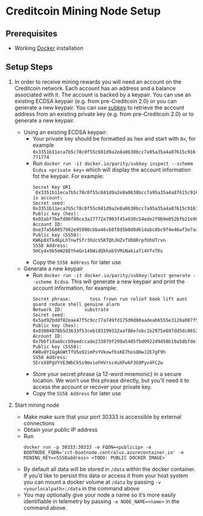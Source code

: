 # Creditcoin Mining Node Setup

## Prerequisites

- Working [Docker](https://www.docker.com) installation

## Setup Steps

1) In order to receive mining rewards you will need an account on the Creditcoin network. Each account has an address and a balance associated with it. The account is backed by a keypair. You can use an existing ECDSA keypair (e.g. from pre-Creditcoin 2.0) or you can generate a new keypair. You can use [subkey](https://docs.substrate.io/v3/tools/subkey/) to retrieve the account address from an existing private key (e.g. from pre-Creditcoin 2.0) or to generate a new keypair.

    - Using an existing ECDSA keypair:
        - Your private key should be formatted as hex and start with `0x`, for example `0x3351b11eca7b5c78c0f55c681d9a2e8a0630bcc7a95a35a4a87615c916771774`
        - Run `docker run -it docker.io/parity/subkey inspect --scheme Ecdsa <private key>` which will display the account information fot the keypair. For example:
            ```
            Secret Key URI `0x3351b11eca7b5c78c0f55c681d9a2e8a0630bcc7a95a35a4a87615c916771774` is account:
            Secret seed:       0x3351b11eca7b5c78c0f55c681d9a2e8a0630bcc7a95a35a4a87615c916771774
            Public key (hex):  0x02abf7befd96f80ce3a27772e7903f45a930c54ede2f0b9e052bfb21e90e0a4b40
            Account ID:        0xe37a568057962e95990cbba46c68f8d5b0d0d614abc8bc9f4e46af3e7aa8880c
            Public key (SS58): KW6p8XTkd6pLhTnwfSfr3hUcVSKTQhJHZxTVD8RrpfUhUTrvn
            SS58 Address:      5HCy4x9b5mW28EYheGn14bWidQkhab5VMiNakia7i4VfxTKs 
            ```
        - Copy the `SS58 Address` for later use
    - Generate a new keypair
        - Run `docker run -it docker.io/parity/subkey:latest generate --scheme Ecdsa`. This will generate a new keypair and print the account information, for example:
            ```
            Secret phrase:       toss frown run relief book lift aunt guard reduce shell genuine alarm
            Network ID:        substrate
            Secret seed:       0x5ad92bddf82eae47f5c9cc77a749fd175d9d80aadeab6555e3126a087f5eb5f1
            Public key (hex):  0x03084078b5d3633f53ceb103199332aaf86e7ebc1b2975e697dd5dc8653692b7b9
            Account ID:        0x7bbf1daa8ccb9aedccade233879f299a5485fbd0922d9458b19a5dbfde71da3c
            Public key (SS58): KW8u8Y1GgAGWtTfU5o92imPsYVkowfbsKE7hosQHwJ2E7gF9h
            SS58 Address:      5ErxX8PgVYVE3WbCkSs9mvioFHVrsc4uXFwkF3G9Pyv4FC2w
            ```
        - Store your secret phrase (a 12-word mnemonic) in a secure location. We won’t use this phrase directly, but you’ll need it to access the account or recover your private key.
        - Copy the `SS58 Address` for later use
2) Start mining node
    - Make make sure that your port 30333 is accessible by external connections
    - Obtain your public IP address
    - Run 
        ```
        docker run -p 30333:30333 -e FQDN=<publicip> -e BOOTNODE_FQDN='cct-bootnode.centralus.azurecontainer.io' -e MINING_KEY=<SS58address> <TODO: PUBLIC DOCKER IMAGE>`
        ```
    - By default all data will be stored in `/data` within the docker container.  If you’d like to persist this data or access it from your host system you can mount a docker volume at `/data` by passing `-v` `<yourlocalpath>:/data` in the command above
    - You may optionally give your node a name so it’s more easily identifiable in telemetry by passing `-e NODE_NAME=<name>` in the command above.